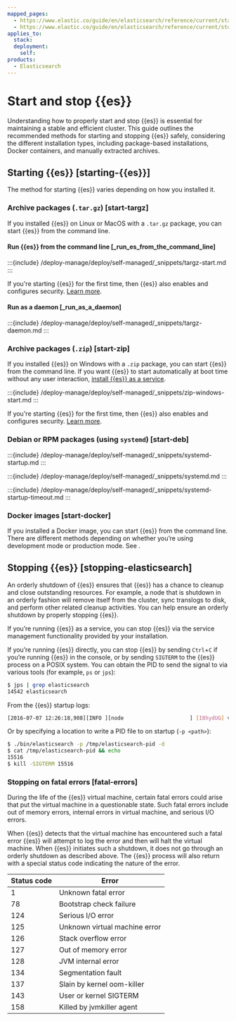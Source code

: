 ```yaml
---
mapped_pages:
  - https://www.elastic.co/guide/en/elasticsearch/reference/current/starting-elasticsearch.html
  - https://www.elastic.co/guide/en/elasticsearch/reference/current/stopping-elasticsearch.html
applies_to:
  stack:
  deployment:
    self:
products:
  - Elasticsearch
---
```


# Start and stop {{es}}

Understanding how to properly start and stop {{es}} is essential for maintaining a stable and efficient cluster. This guide outlines the recommended methods for starting and stopping {{es}} safely, considering the different installation types, including package-based installations, Docker containers, and manually extracted archives.

## Starting {{es}} [starting-{{es}}]

The method for starting {{es}} varies depending on how you installed it.

### Archive packages (`.tar.gz`) [start-targz]

If you installed {{es}} on Linux or MacOS with a `.tar.gz` package, you can start {{es}} from the command line.

#### Run {{es}} from the command line [_run_es_from_the_command_line]

:::{include} /deploy-manage/deploy/self-managed/_snippets/targz-start.md
:::

If you're starting {{es}} for the first time, then {{es}} also enables and configures security. [Learn more](/deploy-manage/deploy/self-managed/install-elasticsearch-from-archive-on-linux-macos.md#security-at-startup).

#### Run as a daemon [_run_as_a_daemon]

:::{include} /deploy-manage/deploy/self-managed/_snippets/targz-daemon.md
:::

### Archive packages (`.zip`) [start-zip]

If you installed {{es}} on Windows with a `.zip` package, you can start {{es}} from the command line. If you want {{es}} to start automatically at boot time without any user interaction, [install {{es}} as a service](../../../deploy-manage/deploy/self-managed/install-elasticsearch-with-zip-on-windows.md#windows-service).

:::{include} /deploy-manage/deploy/self-managed/_snippets/zip-windows-start.md
:::

If you're starting {{es}} for the first time, then {{es}} also enables and configures security. [Learn more](/deploy-manage/deploy/self-managed/install-elasticsearch-with-zip-on-windows.md#security-at-startup).

### Debian or RPM packages (using `systemd`) [start-deb]

:::{include} /deploy-manage/deploy/self-managed/_snippets/systemd-startup.md
:::

:::{include} /deploy-manage/deploy/self-managed/_snippets/systemd.md
:::

:::{include} /deploy-manage/deploy/self-managed/_snippets/systemd-startup-timeout.md
:::

### Docker images [start-docker]

If you installed a Docker image, you can start {{es}} from the command line. There are different methods depending on whether you’re using development mode or production mode. See [](../../../deploy-manage/deploy/self-managed/install-elasticsearch-with-docker.md).

## Stopping {{es}} [stopping-elasticsearch]

An orderly shutdown of {{es}} ensures that {{es}} has a chance to cleanup and close outstanding resources. For example, a node that is shutdown in an orderly fashion will remove itself from the cluster, sync translogs to disk, and perform other related cleanup activities. You can help ensure an orderly shutdown by properly stopping {{es}}.

If you’re running {{es}} as a service, you can stop {{es}} via the service management functionality provided by your installation.

If you’re running {{es}} directly, you can stop {{es}} by sending `Ctrl`+`C` if you’re running {{es}} in the console, or by sending `SIGTERM` to the {{es}} process on a POSIX system. You can obtain the PID to send the signal to via various tools (for example, `ps` or `jps`):

```sh
$ jps | grep elasticsearch
14542 elasticsearch
```

From the {{es}} startup logs:

```sh
[2016-07-07 12:26:18,908][INFO ][node                     ] [I8hydUG] version[5.0.0-alpha4], pid[15399], build[3f5b994/2016-06-27T16:23:46.861Z], OS[Mac OS X/10.11.5/x86_64], JVM[Oracle Corporation/Java HotSpot(TM) 64-Bit Server VM/1.8.0_92/25.92-b14]
```

Or by specifying a location to write a PID file to on startup (`-p <path>`):

```sh
$ ./bin/elasticsearch -p /tmp/elasticsearch-pid -d
$ cat /tmp/elasticsearch-pid && echo
15516
$ kill -SIGTERM 15516
```

### Stopping on fatal errors [fatal-errors]

During the life of the {{es}} virtual machine, certain fatal errors could arise that put the virtual machine in a questionable state. Such fatal errors include out of memory errors, internal errors in virtual machine, and serious I/O errors.

When {{es}} detects that the virtual machine has encountered such a fatal error {{es}} will attempt to log the error and then will halt the virtual machine. When {{es}} initiates such a shutdown, it does not go through an orderly shutdown as described above. The {{es}} process will also return with a special status code indicating the nature of the error.

| Status code | Error |
| --- | --- |
| 1   | Unknown fatal error |
| 78  | Bootstrap check failure |
| 124 | Serious I/O error |
| 125 | Unknown virtual machine error |
| 126 | Stack overflow error |
| 127 | Out of memory error |
| 128 | JVM internal error |
| 134 | Segmentation fault |
| 137 | Slain by kernel oom-killer |
| 143 | User or kernel SIGTERM |
| 158 | Killed by jvmkiller agent |
